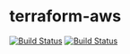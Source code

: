 # terraform-aws
[![Build Status](https://img.shields.io/github/forks/https://github.com/redbeard28/terraform-aws.git.svg?style=flat-square)](https://github.com/https://github.com/redbeard28/terraform-aws.git)
[![Build Status](https://img.shields.io/github/stars/https://github.com/redbeard28/terraform-aws.git.svg?style=flat-square)](https://github.com/https://github.com/redbeard28/terraform-aws.git)
